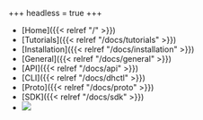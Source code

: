 +++
headless = true
+++

- [Home]({{< relref "/" >}})
- [Tutorials]({{< relref "/docs/tutorials" >}})
- [Installation]({{< relref "/docs/installation" >}})
- [General]({{< relref "/docs/general" >}})
- [API]({{< relref "/docs/api" >}})
- [CLI]({{< relref "/docs/dhctl" >}})
- [Proto]({{< relref "/docs/proto" >}})
- [SDK]({{< relref "/docs/sdk" >}})
- [![](files/github.svg)](http://github.com/tislib/data-handler)
